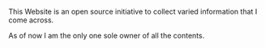 This Website is an open source initiative to collect varied information that I come across.

As of now I am the only one sole owner of all the contents.
